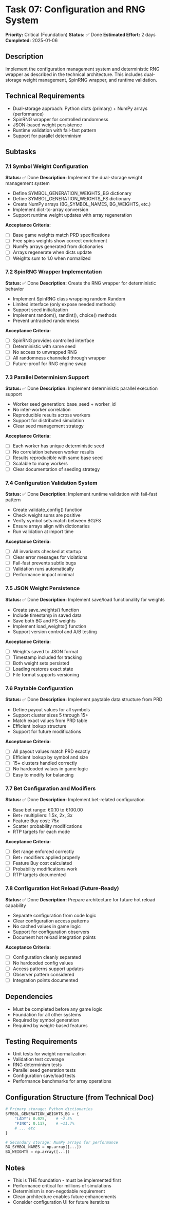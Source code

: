 # Task 07: Configuration and RNG System

**Priority:** Critical (Foundation)
**Status:** ✅ Done
**Estimated Effort:** 2 days
**Completed:** 2025-01-06

## Description
Implement the configuration management system and deterministic RNG wrapper as described in the technical architecture. This includes dual-storage weight management, SpinRNG wrapper, and runtime validation.

## Technical Requirements
- Dual-storage approach: Python dicts (primary) + NumPy arrays (performance)
- SpinRNG wrapper for controlled randomness
- JSON-based weight persistence
- Runtime validation with fail-fast pattern
- Support for parallel determinism

## Subtasks

### 7.1 Symbol Weight Configuration
**Status:** ✅ Done
**Description:** Implement the dual-storage weight management system
- Define SYMBOL_GENERATION_WEIGHTS_BG dictionary
- Define SYMBOL_GENERATION_WEIGHTS_FS dictionary
- Create NumPy arrays (BG_SYMBOL_NAMES, BG_WEIGHTS, etc.)
- Implement dict-to-array conversion
- Support runtime weight updates with array regeneration

**Acceptance Criteria:**
- [ ] Base game weights match PRD specifications
- [ ] Free spins weights show correct enrichment
- [ ] NumPy arrays generated from dictionaries
- [ ] Arrays regenerate when dicts update
- [ ] Weights sum to 1.0 when normalized

### 7.2 SpinRNG Wrapper Implementation
**Status:** ✅ Done
**Description:** Create the RNG wrapper for deterministic behavior
- Implement SpinRNG class wrapping random.Random
- Limited interface (only expose needed methods)
- Support seed initialization
- Implement random(), randint(), choice() methods
- Prevent untracked randomness

**Acceptance Criteria:**
- [ ] SpinRNG provides controlled interface
- [ ] Deterministic with same seed
- [ ] No access to unwrapped RNG
- [ ] All randomness channeled through wrapper
- [ ] Future-proof for RNG engine swap

### 7.3 Parallel Determinism Support
**Status:** ✅ Done
**Description:** Implement deterministic parallel execution support
- Worker seed generation: base_seed + worker_id
- No inter-worker correlation
- Reproducible results across workers
- Support for distributed simulation
- Clear seed management strategy

**Acceptance Criteria:**
- [ ] Each worker has unique deterministic seed
- [ ] No correlation between worker results
- [ ] Results reproducible with same base seed
- [ ] Scalable to many workers
- [ ] Clear documentation of seeding strategy

### 7.4 Configuration Validation System
**Status:** ✅ Done
**Description:** Implement runtime validation with fail-fast pattern
- Create validate_config() function
- Check weight sums are positive
- Verify symbol sets match between BG/FS
- Ensure arrays align with dictionaries
- Run validation at import time

**Acceptance Criteria:**
- [ ] All invariants checked at startup
- [ ] Clear error messages for violations
- [ ] Fail-fast prevents subtle bugs
- [ ] Validation runs automatically
- [ ] Performance impact minimal

### 7.5 JSON Weight Persistence
**Status:** ✅ Done
**Description:** Implement save/load functionality for weights
- Create save_weights() function
- Include timestamp in saved data
- Save both BG and FS weights
- Implement load_weights() function
- Support version control and A/B testing

**Acceptance Criteria:**
- [ ] Weights saved to JSON format
- [ ] Timestamp included for tracking
- [ ] Both weight sets persisted
- [ ] Loading restores exact state
- [ ] File format supports versioning

### 7.6 Paytable Configuration
**Status:** ✅ Done
**Description:** Implement paytable data structure from PRD
- Define payout values for all symbols
- Support cluster sizes 5 through 15+
- Match exact values from PRD table
- Efficient lookup structure
- Support for future modifications

**Acceptance Criteria:**
- [ ] All payout values match PRD exactly
- [ ] Efficient lookup by symbol and size
- [ ] 15+ clusters handled correctly
- [ ] No hardcoded values in game logic
- [ ] Easy to modify for balancing

### 7.7 Bet Configuration and Modifiers
**Status:** ✅ Done
**Description:** Implement bet-related configuration
- Base bet range: €0.10 to €100.00
- Bet+ multipliers: 1.5x, 2x, 3x
- Feature Buy cost: 75x
- Scatter probability modifications
- RTP targets for each mode

**Acceptance Criteria:**
- [ ] Bet range enforced correctly
- [ ] Bet+ modifiers applied properly
- [ ] Feature Buy cost calculated
- [ ] Probability modifications work
- [ ] RTP targets documented

### 7.8 Configuration Hot Reload (Future-Ready)
**Status:** ✅ Done
**Description:** Prepare architecture for future hot reload capability
- Separate configuration from code logic
- Clear configuration access patterns
- No cached values in game logic
- Support for configuration observers
- Document hot reload integration points

**Acceptance Criteria:**
- [ ] Configuration cleanly separated
- [ ] No hardcoded config values
- [ ] Access patterns support updates
- [ ] Observer pattern considered
- [ ] Integration points documented

## Dependencies
- Must be completed before any game logic
- Foundation for all other systems
- Required by symbol generation
- Required by weight-based features

## Testing Requirements
- Unit tests for weight normalization
- Validation test coverage
- RNG determinism tests
- Parallel seed generation tests
- Configuration save/load tests
- Performance benchmarks for array operations

## Configuration Structure (from Technical Doc)
```python
# Primary storage: Python dictionaries
SYMBOL_GENERATION_WEIGHTS_BG = {
    "LADY": 0.025,    # ~2.5%
    "PINK": 0.117,    # ~11.7%
    # ... etc
}

# Secondary storage: NumPy arrays for performance
BG_SYMBOL_NAMES = np.array([...])
BG_WEIGHTS = np.array([...])
```

## Notes
- This is THE foundation - must be implemented first
- Performance critical for millions of simulations
- Determinism is non-negotiable requirement
- Clean architecture enables future enhancements
- Consider configuration UI for future iterations